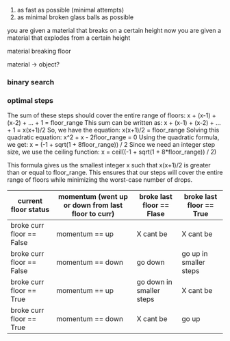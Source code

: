 1. as fast as possible (minimal attempts)
2. as minimal broken glass balls as possible


you are given a material that breaks on a certain height 
now you are given a material that explodes from a certain height

material breaking floor

material -> object?

### binary search

### optimal steps
The sum of these steps should cover the entire range of floors:
x + (x-1) + (x-2) + ... + 1 = floor_range
This sum can be written as: x + (x-1) + (x-2) + ... + 1 = x(x+1)/2
So, we have the equation:
x(x+1)/2 = floor_range
Solving this quadratic equation:
x^2 + x - 2floor_range = 0
Using the quadratic formula, we get:
x = (-1 + sqrt(1 + 8floor_range)) / 2
Since we need an integer step size, we use the ceiling function:
x = ceil((-1 + sqrt(1 + 8*floor_range)) / 2)

This formula gives us the smallest integer x such that x(x+1)/2 is greater than or equal to floor_range. This ensures that our steps will cover the entire range of floors while minimizing the worst-case number of drops.


current floor status      | momentum (went up or down from last floor to curr) | broke last floor == Flase | broke last floor == True | 
--------------------------|----------------------------------------------------|---------------------------|--------------------------| 
broke curr floor == False | momentum == up                                     | X cant be                 | X cant be                |
broke curr floor == False | momentum == down                                   | go down                   | go up in smaller steps   |
broke curr floor == True  | momentum == up                                     | go down in smaller steps  | X cant be                |
broke curr floor == True  | momentum == down                                   | X cant be                 | go up                    |

